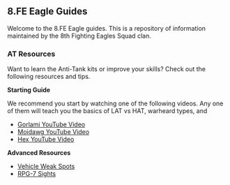 ## 8.FE Eagle Guides

Welcome to the 8.FE Eagle guides. This is a repository of information maintained by the 8th Fighting Eagles Squad clan. 

### AT Resources

Want to learn the Anti-Tank kits or improve your skills? Check out the following resources and tips.

**Starting Guide**

We recommend you start by watching one of the following videos. Any one of them will teach you the basics of LAT vs HAT, warheard types, and 

- [Gorlami YouTube Video](https://www.youtube.com/watch?v=l121EXuyIn4)
- [Moidawg YouTube Video](https://www.youtube.com/watch?v=fqKCWuPEJg4)
- [Hex YouTube Video](https://www.youtube.com/watch?v=KeX4lqLHDCg)

**Advanced Resources**

- [Vehicle Weak Spots](https://steamcommunity.com/sharedfiles/filedetails/?id=2179115153)
- [RPG-7 Sights](https://www.reddit.com/r/joinsquad/comments/d1qcgl/guide_how_to_aim_rpg7_tandem/)
